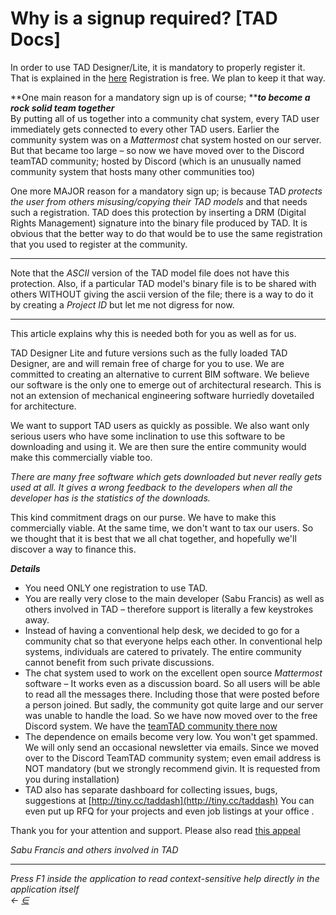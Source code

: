 # Why is a signup required? \[TAD Docs]

In order to use TAD Designer/Lite, it is mandatory to properly register it. That is explained in the [here](broken-reference) Registration is free. We plan to keep it that way.

**One main reason for a mandatory sign up is of course; **_**to become a rock solid team together**_\
By putting all of us together into a community chat system, every TAD user immediately gets connected to every other TAD users. Earlier the community system was on a _Mattermost_ chat system hosted on our server. But that became too large – so now we have moved over to the Discord teamTAD community; hosted by Discord (which is an unusually named community system that hosts many other communities too)

One more MAJOR reason for a mandatory sign up; is because TAD _protects the user from others misusing/copying their TAD models_ and that needs such a registration. TAD does this protection by inserting a DRM (Digital Rights Management) signature into the binary file produced by TAD. It is obvious that the better way to do that would be to use the same registration that you used to register at the community.

***

Note that the _ASCII_ version of the TAD model file does not have this protection. Also, if a particular TAD model's binary file is to be shared with others WITHOUT giving the ascii version of the file; there is a way to do it by creating a _Project ID_ but let me not digress for now.

***

This article explains why this is needed both for you as well as for us.

TAD Designer Lite and future versions such as the fully loaded TAD Designer, are and will remain free of charge for you to use. We are committed to creating an alternative to current BIM software. We believe our software is the only one to emerge out of architectural research. This is not an extension of mechanical engineering software hurriedly dovetailed for architecture.

We want to support TAD users as quickly as possible. We also want only serious users who have some inclination to use this software to be downloading and using it. We are then sure the entire community would make this commercially viable too.

_There are many free software which gets downloaded but never really gets used at all. It gives a wrong feedback to the developers when all the developer has is the statistics of the downloads._

This kind commitment drags on our purse. We have to make this commercially viable. At the same time, we don't want to tax our users. So we thought that it is best that we all chat together, and hopefully we'll discover a way to finance this.

_**Details**_

* You need ONLY one registration to use TAD.
* You are really very close to the main developer (Sabu Francis) as well as others involved in TAD – therefore support is literally a few keystrokes away.
* Instead of having a conventional help desk, we decided to go for a community chat so that everyone helps each other. In conventional help systems, individuals are catered to privately. The entire community cannot benefit from such private discussions.
* The chat system used to work on the excellent open source _Mattermost_ software – It works even as a discussion board. So all users will be able to read all the messages there. Including those that were posted before a person joined. But sadly, the community got quite large and our server was unable to handle the load. So we have now moved over to the free Discord system. We have the [teamTAD community there now](../../.gitbook/assets/discordserver)
* The dependence on emails become very low. You won't get spammed. We will only send an occasional newsletter via emails. Since we moved over to the Discord TeamTAD community system; even email address is NOT mandatory (but we strongly recommend givin. It is requested from you during installation)
* TAD also has separate dashboard for collecting issues, bugs, suggestions at [http://tiny.cc/taddash](http://tiny.cc/taddash) You can even put up RFQ for your projects and even job listings at your office .

Thank you for your attention and support. Please also read [this appeal](broken-reference)

_Sabu Francis and others involved in TAD_

***

_Press F1 inside the application to read context-sensitive help directly in the application itself_\
_←_ [_∈_](broken-reference)
